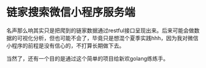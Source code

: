 # 链家搜索微信小程序服务端

名声那么响其实只是把爬到的链家数据通过restful接口呈现出来。后来可能会做数据的可视化分析，但也可能不会了，毕竟只是想混个夏季实践hhh，因为我对微信小程序的前程是没有信心的，不打算长期做下去。

当然了，还有一个目的是通过这个简单的项目给新欢golang练练手。